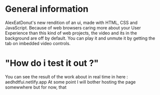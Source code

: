 # General information

AlexEatDonut's new rendition of an ui, made with HTML, CSS and JavaScript.
Because of web browsers caring more about your User Experience than this kind of web projects, the video and its in the background are off by default. You can play it and unmute it by getting the tab on imbedded video controls.

# "How do i test it out ?"

You can see the result of the work about in real time in here : aedhdtfui.netlify.app
At some point I will bother hosting the page somewwhere but for now, that
